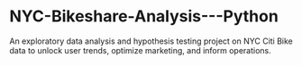 # NYC-Bikeshare-Analysis---Python
An exploratory data analysis and hypothesis testing project on NYC Citi Bike data to unlock user trends, optimize marketing, and inform operations.
